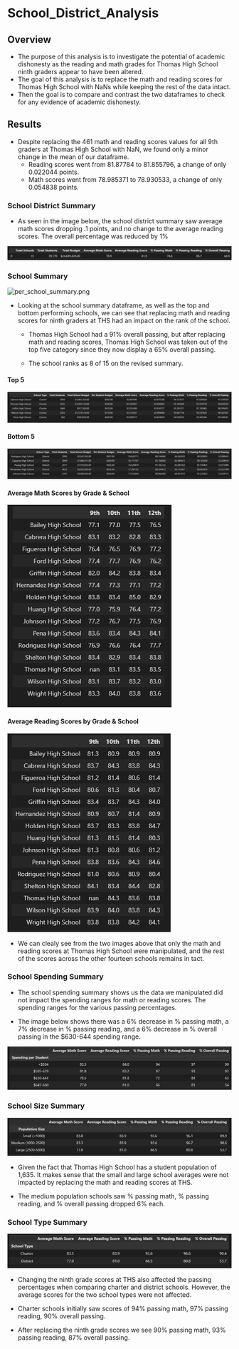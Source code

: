 # School_District_Analysis

## Overview

- The purpose of this analysis is to investigate the potential of academic dishonesty as the reading and math grades for Thomas High School ninth graders appear to have been altered.
- The goal of this analysis is to replace the math and reading scores for Thomas High School with NaNs while keeping the rest of the data intact.
- Then the goal is to compare and contrast the two dataframes to check for any evidence of academic dishonesty.

## Results

- Despite replacing the 461 math and reading scores values for all 9th graders at Thomas High School with NaN, we found only a minor change in the mean of our dataframe.
    - Reading scores went from 81.87784 to 81.855796, a change of only 0.022044 points.
    - Math scores went from 78.985371 to 78.930533, a change of only 0.054838 points.

### School District Summary

- As seen in the image below, the school district summary saw average math scores dropping .1 points, and no change to the average reading scores. The overall percentage was reduced by 1%

![School_summary.png](Resources/School_summary.png)

### School Summary

![per_school_summary.png](Resources/pre_school_summary.png)

- Looking at the school summary dataframe, as well as the top and bottom performing schools, we can see that replacing math and reading scores for ninth graders at THS had an impact on the rank of the school.

    - Thomas High School had a 91% overall passing, but after replacing math and reading scores, Thomas High School was taken out of the top five category since they now display a 65% overall passing.

    - The school ranks as 8 of 15 on the revised summary.


#### Top 5

![top5.png](Resources/top5.png)

#### Bottom 5

![low5.png](Resources/low5.png)

#### Average Math Scores by Grade & School

![math_scores_by_grade.png](Resources/math_scores_by_grade.png)

#### Average Reading Scores by Grade & School

![reading_scores_by_grade.png](Resources/reading_scores_by_grade.png)

- We can clealy see from the two images above that only the math and reading scores at Thomas High School were manipulated, and the rest of the scores across the other fourteen schools remains in tact.

### School Spending Summary

- The school spending summary shows us the data we manipulated did not impact the spending ranges for math or reading scores.  The spending ranges for the various passing percentages.

- The image below shows there was a 6% decrease in % passing math, a 7% decrease in % passing reading, and a 6% decrease in % overall passing in the $630-644 spending range.

![spending_per_student.png](Resources/spending_per_student.png)

### School Size Summary

![population_summary.png](Resources/population_summary.png)

- Given the fact that Thomas High School has a student population of 1,635. It makes sense that the small and large school averages were not impacted by replacing the math and reading scores at THS.

- The medium population schools saw % passing math, % passing reading, and % overall passing dropped 6% each.

### School Type Summary

![school_type.png](Resources/school_type.png)

- Changing the ninth grade scores at THS also affected the passing percentages when comparing charter and district schools. However, the average scores for the two school types were not affected.

- Charter schools initially saw scores of 94% passing math, 97% passing reading, 90% overall passing.

- After replacing the ninth grade scores we see 90% passing math, 93% passing reading, 87% overall passing.
